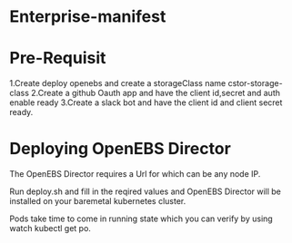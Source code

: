 # Enterprise-manifest
# Pre-Requisit
1.Create deploy openebs and create a storageClass name cstor-storage-class
2.Create a github Oauth app and have the client id,secret and auth enable ready
3.Create a slack bot and have the client id and client secret ready.

# Deploying OpenEBS Director
The OpenEBS Director requires a Url for which can be any node IP.

Run deploy.sh and fill in the reqired values and OpenEBS Director will be installed on your baremetal kubernetes cluster. 

Pods take time to come in running state which you can verify by using watch kubectl get po.
